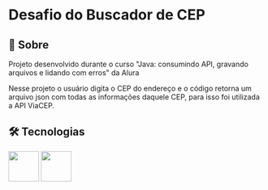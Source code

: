<h1>Desafio do Buscador de CEP</h1>

<h2>📝 Sobre</h2>
<p>Projeto desenvolvido durante o curso "Java: consumindo API, gravando arquivos e lidando com erros" da Alura</p>
<p>Nesse projeto o usuário digita o CEP do endereço e o código retorna um arquivo json com todas as informações daquele CEP, para isso foi utilizada a API ViaCEP.</p>

<h2>🛠 Tecnologias</h2>
<div>
  <img loading="lazy" src="https://cdn.jsdelivr.net/gh/devicons/devicon@latest/icons/java/java-original-wordmark.svg" width="60" height="60"/>
  <img loading="lazy" src="https://cdn.jsdelivr.net/gh/devicons/devicon@latest/icons/intellij/intellij-original.svg" width="60" height="60"/>
</div>﻿
